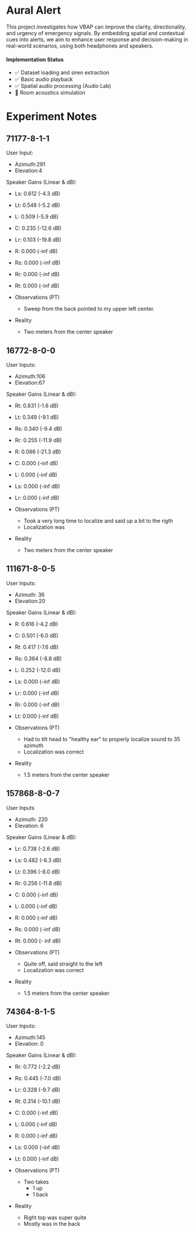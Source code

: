 # Aural Alert
This project investigates how VBAP can improve the clarity, directionality, and urgency of emergency signals. By embedding spatial and contextual cues into alerts, we aim to enhance user response and decision-making in real-world scenarios, using both headphones and speakers.

#### Implementation Status
- ✅ Dataset loading and siren extraction
- ✅ Basic audio playback
- ✅ Spatial audio processing (Audio Lab)
- 🚧 Room acoustics simulation

# Experiment Notes

## 71177-8-1-1 

User Input:
- Azimuth:291
- Elevation:4

Speaker Gains (Linear & dB):
- Ls: 0.612 (-4.3 dB)
- Lt: 0.548 (-5.2 dB)
- L: 0.509 (-5.9 dB)
- C: 0.235 (-12.6 dB)
- Lr: 0.103 (-19.8 dB)
- R: 0.000 (-inf dB)
- Rs: 0.000 (-inf dB)
- Rr: 0.000 (-inf dB)
- Rt: 0.000 (-inf dB)

- Observations (PT)
    - Sweep from the back pointed to my upper left center.
- Reality
    - Two meters from the center speaker

## 16772-8-0-0 

User Inputs:
- Azimuth:106
- Elevation:67

Speaker Gains (Linear & dB):
- Rt: 0.831 (-1.6 dB)
- Lt: 0.349 (-9.1 dB)
- Rs: 0.340 (-9.4 dB)
- Rr: 0.255 (-11.9 dB)
- R: 0.086 (-21.3 dB)
- C: 0.000 (-inf dB)
- L: 0.000 (-inf dB)
- Ls: 0.000 (-inf dB)
- Lr: 0.000 (-inf dB)

- Observations (PT)
    - Took a very long time to localize and said up a bit to the rigth
    - Localization was
- Reality
    - Two meters from the center speaker

## 111671-8-0-5 

User Inputs:
- Azimuth: 36
- Elevation:20

Speaker Gains (Linear & dB):
- R: 0.616 (-4.2 dB)
- C: 0.501 (-6.0 dB)
- Rt: 0.417 (-7.6 dB)
- Rs: 0.364 (-8.8 dB)
- L: 0.252 (-12.0 dB)
- Ls: 0.000 (-inf dB)
- Lr: 0.000 (-inf dB)
- Rr: 0.000 (-inf dB)
- Lt: 0.000 (-inf dB)

- Observations (PT)
    - Had to tilt head to "healthy ear" to properly localize sound to 35 azimuth
    - Localization was correct
- Reality
    - 1.5 meters from the center speaker

## 157868-8-0-7 

User Inputs
- Azimuth: 220
- Elevation: 6

Speaker Gains (Linear & dB):
- Lr: 0.738 (-2.6 dB)
- Ls: 0.482 (-6.3 dB)
- Lt: 0.396 (-8.0 dB)
- Rr: 0.256 (-11.8 dB)
- C: 0.000 (-inf dB)
- L: 0.000 (-inf dB)
- R: 0.000 (-inf dB)
- Rs: 0.000 (-inf dB)
- Rt: 0.000 (- inf dB)

- Observations (PT)
    - Quite off, said straight to the left
    - Localization was correct
- Reality
    - 1.5 meters from the center speaker

## 74364-8-1-5 

User Inputs:
- Azimuth:145
- Elevation: 0

Speaker Gains (Linear & dB):
- Rr: 0.772 (-2.2 dB)
- Rs: 0.445 (-7.0 dB)
- Lr: 0.328 (-9.7 dB)
- Rt: 0.314 (-10.1 dB)
- C: 0.000 (-inf dB)
- L: 0.000 (-inf dB)
- R: 0.000 (-inf dB)
- Ls: 0.000 (-inf dB)
- Lt: 0.000 (-inf dB)

- Observations (PT)
    - Two takes
        - 1 up
        - 1 back
- Reality
    - Right top was super quite
    - Mostly was in the back